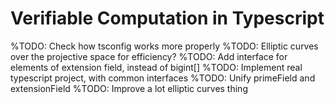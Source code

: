 # Verifiable Computation in Typescript

%TODO: Check how tsconfig works more properly
%TODO: Elliptic curves over the projective space for efficiency?
%TODO: Add interface for elements of extension field, instead of bigint[]
%TODO: Implement real typescript project, with common interfaces
%TODO: Unify primeField and extensionField
%TODO: Improve a lot elliptic curves thing